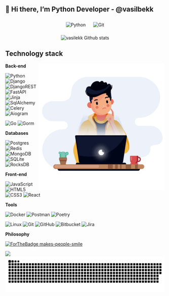 ## 👋 Hi there, I’m Python Developer - @vasilbekk

<div align="center">
  <img style="margin: 10px" src="https://camo.githubusercontent.com/a3ccfae79c559d3ff0c7ece89882c93bf278d01f0d2a1d908e19497630dca49d/68747470733a2f2f692e67697068792e636f6d2f6d656469612f4c4d7439363338644f38646674416a74636f2f3230302e77656270" alt="Python" height="50" />

  <img style="margin: 10px" src="https://camo.githubusercontent.com/0cad3f969b0946abd0e5f16e9ed1ff78a2495a40c2bb5c6414aefd4be76505aa/68747470733a2f2f692e67697068792e636f6d2f6d656469612f4b7a4a6b7a6a676766474e355079366e6b542f3230302e77656270" alt="Git" height="50" />
  
  ![vasilekk Github stats](https://github-readme-stats.vercel.app/api?username=vasilbekk&show_icons=true&count_private=true "Github Stats")
</div>

## Technology stack

<img align="right" alt="GIF" src="https://github.com/vasilbekk/vasilbekk/blob/main/developer.gif?raw=true" width="400" height="400" />

**Back-end**

![Python](https://img.shields.io/badge/Python-3776AB?style=for-the-badge&logo=python&logoColor=white)
![Django](https://img.shields.io/badge/django-%23092E20.svg?style=for-the-badge&logo=django&logoColor=white)
![DjangoREST](https://img.shields.io/badge/DJANGO-REST-ff1709?style=for-the-badge&logo=django&logoColor=white&color=ff1709&labelColor=gray)
![FastAPI](https://img.shields.io/badge/FastAPI-005571?style=for-the-badge&logo=fastapi)
![Jinja](https://img.shields.io/badge/jinja-white.svg?style=for-the-badge&logo=jinja&logoColor=black)
![SqlAlchemy](https://img.shields.io/badge/-SqlAlchemy-FCA121?style=for-the-badge&logo=SqlAlchemy)
![Celery](https://img.shields.io/badge/-Celery-%2300C7B7?style=for-the-badge&logo=Celery)
![Aiogram](https://img.shields.io/badge/-Aiogram-%2300bbff?style=for-the-badge&logo=aiogram)

![Go](https://img.shields.io/badge/go-%2300ADD8.svg?style=for-the-badge&logo=go&logoColor=white)
![Gorm](https://img.shields.io/badge/gorm-%2300bbff.svg?style=for-the-badge&logo=gorm)

**Databases**

![Postgres](https://img.shields.io/badge/postgres-%23316192.svg?style=for-the-badge&logo=postgresql&logoColor=white)
![Redis](https://img.shields.io/badge/redis-%23DD0031.svg?style=for-the-badge&logo=redis&logoColor=white)
![MongoDB](https://img.shields.io/badge/MongoDB-%234ea94b.svg?style=for-the-badge&logo=mongodb&logoColor=white)
![SQLite](https://img.shields.io/badge/sqlite-%2307405e.svg?style=for-the-badge&logo=sqlite&logoColor=white)
![RocksDB](https://img.shields.io/static/v1?style=for-the-badge&message=RocksDB&color=2A2A2A&logo=RocksDB&logoColor=FFFFFF&label=)

**Front-end**

![JavaScript](https://img.shields.io/badge/-JavaScript-%23F7DF1C?style=for-the-badge&logo=javascript&logoColor=000000&labelColor=%23F7DF1C&color=%23FFCE5A)
![HTML5](https://img.shields.io/badge/-HTML5-%23E44D27?style=for-the-badge&logo=html5&logoColor=ffffff)
![CSS3](https://img.shields.io/badge/-CSS3-%231572B6?style=for-the-badge&logo=css3)
![React](https://img.shields.io/badge/-React-%23292929?style=for-the-badge&logo=react)

**Tools**

![Docker](https://img.shields.io/badge/docker-%230db7ed.svg?style=for-the-badge&logo=docker&logoColor=white)
![Postman](https://img.shields.io/badge/Postman-FF6C37?style=for-the-badge&logo=postman&logoColor=white)
![Poetry](https://img.shields.io/badge/-Poetry-0EA5E9?style=for-the-badge&logo=Python)

![Linux](https://img.shields.io/badge/Linux-FCC624?style=for-the-badge&logo=linux&logoColor=black)
![Git](https://img.shields.io/badge/git-%23F05033.svg?style=for-the-badge&logo=git&logoColor=white)
![GitHub](https://img.shields.io/badge/github-%23121011.svg?style=for-the-badge&logo=github&logoColor=white)
![Bitbucket](https://img.shields.io/badge/bitbucket-%230047B3.svg?style=for-the-badge&logo=bitbucket&logoColor=white)
![Jira](https://img.shields.io/badge/jira-%230A0FFF.svg?style=for-the-badge&logo=jira&logoColor=white)

**Philosophy**

[![ForTheBadge makes-people-smile](http://ForTheBadge.com/images/badges/makes-people-smile.svg)](http://ForTheBadge.com)

<div class="center">
  <img src="https://www.animatedimages.org/data/media/562/animated-line-image-0184.gif" width="1920" height=""></img>
  <img src="https://raw.githubusercontent.com/Envoy-VC/Envoy-VC/output/github-contribution-grid-snake-dark.svg">
</div>
<!---
vasilbekk/vasilbekk is a ✨ special ✨ repository because its `README.md` (this file) appears on your GitHub profile.
You can click the Preview link to take a look at your changes.
--->
